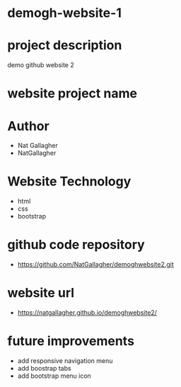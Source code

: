 # demogh-website-1

# project description
demo github website 2

# website project name

# Author
- Nat Gallagher
- NatGallagher

# Website Technology
- html
- css
- bootstrap

# github code repository
- https://github.com/NatGallagher/demoghwebsite2.git

# website url
- https://natgallagher.github.io/demoghwebsite2/

# future improvements
- add responsive navigation menu
- add boostrap tabs
- add bootstrap menu icon